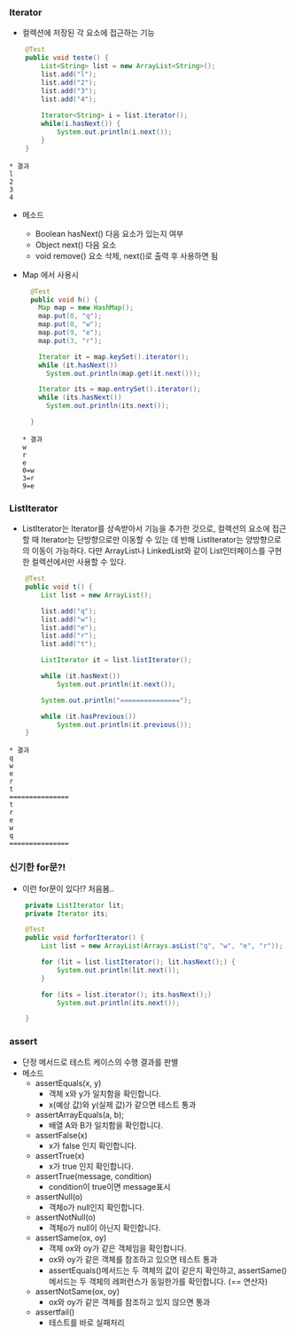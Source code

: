
### Iterator
- 컬렉션에 저장된 각 요소에 접근하는 기능
```java
	@Test
	public void teste() {
		List<String> list = new ArrayList<String>();
		list.add("l");
		list.add("2");
		list.add("3");
		list.add("4");
		
		Iterator<String> i = list.iterator();
		while(i.hasNext()) {
			System.out.println(i.next());
		}
	}
```
```
* 결과
l
2
3
4
```
- 메소드
  - Boolean hasNext() 다음 요소가 있는지 여부
  - Object next() 다음 요소 
  - void remove() 요소 삭제, next()로 출력 후 사용하면 됨

- Map 에서 사용시
  ```java
  	@Test
    public void h() {
      Map map = new HashMap();
      map.put(0, "q");
      map.put(0, "w");
      map.put(9, "e");
      map.put(3, "r");

      Iterator it = map.keySet().iterator();
      while (it.hasNext())
        System.out.println(map.get(it.next()));

      Iterator its = map.entrySet().iterator();
      while (its.hasNext())
        System.out.println(its.next());

    }
  ```
  ```
  * 결과
  w
  r
  e
  0=w
  3=r
  9=e
  ```
  
### ListIterator
- ListIterator는 Iterator를 상속받아서 기능을 추가한 것으로, 컬렉션의 요소에 접근할 때 Iterator는 단방향으로만 이동할 수 있는 데 반해 ListIterator는 양방향으로의 이동이 가능하다. 다만 ArrayList나 LinkedList와 같이 List인터페이스를 구현한 컬렉션에서만 사용할 수 있다.
```java
	@Test
	public void t() {
		List list = new ArrayList();

		list.add("q");
		list.add("w");
		list.add("e");
		list.add("r");
		list.add("t");

		ListIterator it = list.listIterator();

		while (it.hasNext())
			System.out.println(it.next());

		System.out.println("===============");

		while (it.hasPrevious())
			System.out.println(it.previous());
	}
```
```
* 결과
q
w
e
r
t
===============
t
r
e
w
q
===============
```

### 신기한 for문?!
- 이런 for문이 있다!? 처음봄..
```java
	private ListIterator lit;
	private Iterator its;

	@Test
	public void forforIterator() {
		List list = new ArrayList(Arrays.asList("q", "w", "e", "r"));

		for (lit = list.listIterator(); lit.hasNext();) {
			System.out.println(lit.next());
		}

		for (its = list.iterator(); its.hasNext();)
			System.out.println(its.next());

	}
```
### assert
- 단정 메서드로 테스트 케이스의 수행 결과를 판별
- 메소드
	- assertEquals(x, y)
	  - 객체 x와 y가 일치함을 확인합니다.
	  - x(예상 값)와 y(실제 값)가 같으면 테스트 통과
	- assertArrayEquals(a, b);
	  - 배열 A와 B가 일치함을 확인합니다.
	- assertFalse(x)
	  - x가 false 인지 확인합니다.
	- assertTrue(x)
	  - x가 true 인지 확인합니다.
	- assertTrue(message, condition)
	  - condition이  true이면 message표시
	- assertNull(o)
	  - 객체o가 null인지 확인합니다.
	- assertNotNull(o)
	  - 객체o가 null이 아닌지 확인합니다.
	- assertSame(ox, oy)
	  - 객체 ox와 oy가 같은 객체임을 확인합니다.
	  - ox와 oy가 같은 객체를 참조하고 있으면 테스트 통과
	  - assertEquals()메서드는 두 객체의 값이 같은지 확인하고, assertSame()메서드는 두 객체의 레퍼런스가 동일한가를 확인합니다. (== 연산자)
	- assertNotSame(ox, oy)
	  - ox와 oy가 같은 객체를 참조하고 있지 않으면 통과
	- assertfail()
	  - 테스트를 바로 실패처리
